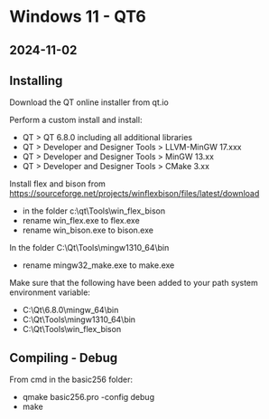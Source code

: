 # Windows 11 - QT6
## 2024-11-02

## Installing

Download the QT online installer from qt.io

Perform a custom install and install:
* QT > QT 6.8.0 including all additional libraries
* QT > Developer and Designer Tools > LLVM-MinGW 17.xxx
* QT > Developer and Designer Tools > MinGW 13.xx
* QT > Developer and Designer Tools > CMake 3.xx

Install flex and bison from 
https://sourceforge.net/projects/winflexbison/files/latest/download
* in the folder c:\qt\Tools\win_flex_bison 
* rename win_flex.exe to flex.exe
* rename win_bison.exe to bison.exe

In the folder C:\Qt\Tools\mingw1310_64\bin
* rename mingw32_make.exe to make.exe

Make sure that the following have been added to your path system environment variable:
* C:\Qt\6.8.0\mingw_64\bin
* C:\Qt\Tools\mingw1310_64\bin
* C:\Qt\Tools\win_flex_bison

## Compiling - Debug

From cmd in the basic256 folder:
* qmake basic256.pro -config debug
* make

